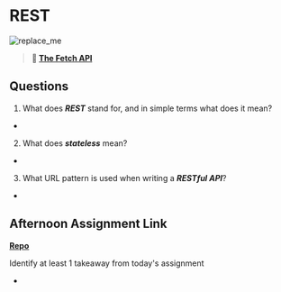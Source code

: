 # REST

![replace_me](https://codeworks.blob.core.windows.net/public/assets/img/illustrations/placeholder.svg)

> **📖 [The Fetch API](https://codeworksacademy.com/fs-student-guide/resources/wk4/04-Fetch)**

## Questions

1. What does ***REST*** stand for, and in simple terms what does it mean?

- 

2. What does ***stateless*** mean?

- 

3. What URL pattern is used when writing a ***RESTful API***?

- 

## Afternoon Assignment Link

**[Repo](https://github.com/doctorgrant99/gifted)**

Identify at least 1 takeaway from today's assignment

- 
